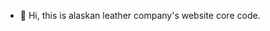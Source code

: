- 👋 Hi, this is alaskan leather company's website core code.

<!---
codex-11/codex-11 is a ✨ special ✨ repository because its `README.md` (this file) appears on your GitHub profile.
You can click the Preview link to take a look at your changes.
--->
